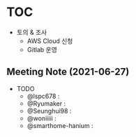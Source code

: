# [TOC](https://github.com/Eye-Remocon/MeetingNote/issues/21)
- 토의 & 조사
  - AWS Cloud 신청
  - Gitlab 운영 

## Meeting Note (2021-06-27)
- TODO
  - @lspc678 : 
  - @Ryumaker : 
  - @Seunghui98 : 
  - @woniiiii : 
  - @smarthome-hanium : 
